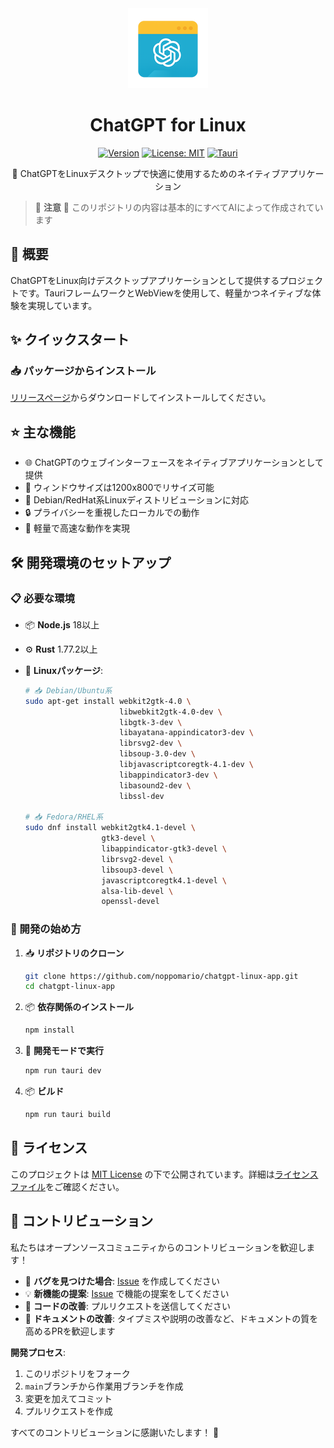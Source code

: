 <div align="center">
  <img src="src-tauri/icons/128x128.png" alt="ChatGPT for Linux" width="128" height="128">

  # ChatGPT for Linux

  [![Version](https://img.shields.io/github/v/release/noppomario/chatgpt-linux-app?style=flat-square)](https://github.com/noppomario/chatgpt-linux-app/releases) [![License: MIT](https://img.shields.io/badge/License-MIT-yellow.svg?style=flat-square)](https://opensource.org/licenses/MIT) [![Tauri](https://img.shields.io/badge/Built%20with-Tauri-blue?style=flat-square)](https://tauri.app)

  🚀 ChatGPTをLinuxデスクトップで快適に使用するためのネイティブアプリケーション
</div>

> 🤖 **注意** 🤖
> このリポジトリの内容は基本的にすべてAIによって作成されています

## 📝 概要

ChatGPTをLinux向けデスクトップアプリケーションとして提供するプロジェクトです。TauriフレームワークとWebViewを使用して、軽量かつネイティブな体験を実現しています。

## ✨ クイックスタート

### 📥 パッケージからインストール

[リリースページ](https://github.com/noppomario/chatgpt-linux-app/releases/latest)からダウンロードしてインストールしてください。

## ⭐ 主な機能

- 🌐 ChatGPTのウェブインターフェースをネイティブアプリケーションとして提供
- 📱 ウィンドウサイズは1200x800でリサイズ可能
- 🐧 Debian/RedHat系Linuxディストリビューションに対応
- 🔒 プライバシーを重視したローカルでの動作
- 🚀 軽量で高速な動作を実現

## 🛠️ 開発環境のセットアップ

### 📋 必要な環境

- 📦 **Node.js** 18以上
- ⚙️ **Rust** 1.77.2以上
- 🐧 **Linuxパッケージ**:

  ```bash
  # 📥 Debian/Ubuntu系
  sudo apt-get install webkit2gtk-4.0 \
                       libwebkit2gtk-4.0-dev \
                       libgtk-3-dev \
                       libayatana-appindicator3-dev \
                       librsvg2-dev \
                       libsoup-3.0-dev \
                       libjavascriptcoregtk-4.1-dev \
                       libappindicator3-dev \
                       libasound2-dev \
                       libssl-dev

  # 📥 Fedora/RHEL系
  sudo dnf install webkit2gtk4.1-devel \
                   gtk3-devel \
                   libappindicator-gtk3-devel \
                   librsvg2-devel \
                   libsoup3-devel \
                   javascriptcoregtk4.1-devel \
                   alsa-lib-devel \
                   openssl-devel
  ```

### 🚀 開発の始め方

1. 📥 **リポジトリのクローン**

   ```bash
   git clone https://github.com/noppomario/chatgpt-linux-app.git
   cd chatgpt-linux-app
   ```

2. 📦 **依存関係のインストール**

   ```bash
   npm install
   ```

3. 🔧 **開発モードで実行**

   ```bash
   npm run tauri dev
   ```

4. 📦 **ビルド**

   ```bash
   npm run tauri build
   ```

## 📜 ライセンス

このプロジェクトは [MIT License](LICENSE) の下で公開されています。詳細は[ライセンスファイル](LICENSE)をご確認ください。

## 🤝 コントリビューション

私たちはオープンソースコミュニティからのコントリビューションを歓迎します！

- 🐛 **バグを見つけた場合**: [Issue](https://github.com/noppomario/chatgpt-linux-app/issues) を作成してください
- 💡 **新機能の提案**: [Issue](https://github.com/noppomario/chatgpt-linux-app/issues) で機能の提案をしてください
- 🔧 **コードの改善**: プルリクエストを送信してください
- 📖 **ドキュメントの改善**: タイプミスや説明の改善など、ドキュメントの質を高めるPRを歓迎します

**開発プロセス**:

1. このリポジトリをフォーク
2. `main`ブランチから作業用ブランチを作成
3. 変更を加えてコミット
4. プルリクエストを作成

すべてのコントリビューションに感謝いたします！ 🙏
